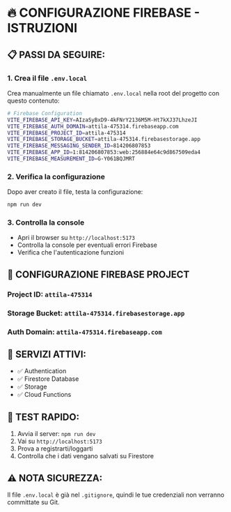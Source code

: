 # 🔥 CONFIGURAZIONE FIREBASE - ISTRUZIONI

## 📋 **PASSI DA SEGUIRE:**

### 1. **Crea il file `.env.local`**

Crea manualmente un file chiamato `.env.local` nella root del progetto con questo contenuto:

```bash
# Firebase Configuration
VITE_FIREBASE_API_KEY=AIzaSyBxD9-4kFNrY2136M5M-Ht7kXJ37LhzeJI
VITE_FIREBASE_AUTH_DOMAIN=attila-475314.firebaseapp.com
VITE_FIREBASE_PROJECT_ID=attila-475314
VITE_FIREBASE_STORAGE_BUCKET=attila-475314.firebasestorage.app
VITE_FIREBASE_MESSAGING_SENDER_ID=814206807853
VITE_FIREBASE_APP_ID=1:814206807853:web:256884e64c9d867509eda4
VITE_FIREBASE_MEASUREMENT_ID=G-Y061BQJMRT
```

### 2. **Verifica la configurazione**

Dopo aver creato il file, testa la configurazione:

```bash
npm run dev
```

### 3. **Controlla la console**

- Apri il browser su `http://localhost:5173`
- Controlla la console per eventuali errori Firebase
- Verifica che l'autenticazione funzioni

## 🔧 **CONFIGURAZIONE FIREBASE PROJECT**

### **Project ID**: `attila-475314`

### **Storage Bucket**: `attila-475314.firebasestorage.app`

### **Auth Domain**: `attila-475314.firebaseapp.com`

## 📱 **SERVIZI ATTIVI:**

- ✅ Authentication
- ✅ Firestore Database
- ✅ Storage
- ✅ Cloud Functions

## 🚀 **TEST RAPIDO:**

1. Avvia il server: `npm run dev`
2. Vai su `http://localhost:5173`
3. Prova a registrarti/loggarti
4. Controlla che i dati vengano salvati su Firestore

## ⚠️ **NOTA SICUREZZA:**

Il file `.env.local` è già nel `.gitignore`, quindi le tue credenziali non verranno committate su Git.
